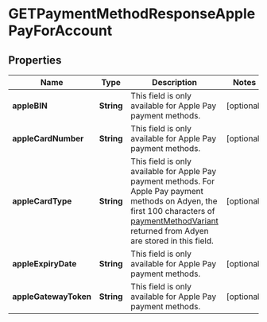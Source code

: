 

# GETPaymentMethodResponseApplePayForAccount


## Properties

| Name | Type | Description | Notes |
|------------ | ------------- | ------------- | -------------|
|**appleBIN** | **String** | This field is only available for Apple Pay payment methods.  |  [optional] |
|**appleCardNumber** | **String** | This field is only available for Apple Pay payment methods.  |  [optional] |
|**appleCardType** | **String** | This field is only available for Apple Pay payment methods.  For Apple Pay payment methods on Adyen, the first 100 characters of [paymentMethodVariant](https://docs.adyen.com/development-resources/paymentmethodvariant) returned from Adyen are stored in this field.  |  [optional] |
|**appleExpiryDate** | **String** | This field is only available for Apple Pay payment methods.  |  [optional] |
|**appleGatewayToken** | **String** | This field is only available for Apple Pay payment methods.  |  [optional] |




